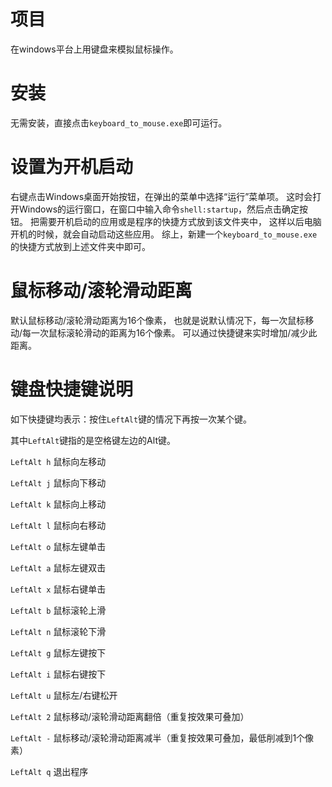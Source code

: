 # 项目
在windows平台上用键盘来模拟鼠标操作。

# 安装
无需安装，直接点击`keyboard_to_mouse.exe`即可运行。

# 设置为开机启动
右键点击Windows桌面开始按钮，在弹出的菜单中选择“运行”菜单项。
这时会打开Windows的运行窗口，在窗口中输入命令`shell:startup`，然后点击确定按钮。
把需要开机启动的应用或是程序的快捷方式放到该文件夹中，
这样以后电脑开机的时候，就会自动启动这些应用。
综上，新建一个`keyboard_to_mouse.exe`的快捷方式放到上述文件夹中即可。

# 鼠标移动/滚轮滑动距离
默认鼠标移动/滚轮滑动距离为16个像素，
也就是说默认情况下，每一次鼠标移动/每一次鼠标滚轮滑动的距离为16个像素。
可以通过快捷键来实时增加/减少此距离。

# 键盘快捷键说明
如下快捷键均表示：按住`LeftAlt`键的情况下再按一次某个键。

其中`LeftAlt`键指的是空格键左边的Alt键。

`LeftAlt h` 鼠标向左移动

`LeftAlt j` 鼠标向下移动

`LeftAlt k` 鼠标向上移动

`LeftAlt l` 鼠标向右移动

`LeftAlt o` 鼠标左键单击

`LeftAlt a` 鼠标左键双击

`LeftAlt x` 鼠标右键单击

`LeftAlt b` 鼠标滚轮上滑

`LeftAlt n` 鼠标滚轮下滑

`LeftAlt g` 鼠标左键按下

`LeftAlt i` 鼠标右键按下

`LeftAlt u` 鼠标左/右键松开

`LeftAlt 2` 鼠标移动/滚轮滑动距离翻倍（重复按效果可叠加）

`LeftAlt -` 鼠标移动/滚轮滑动距离减半（重复按效果可叠加，最低削减到1个像素）

`LeftAlt q` 退出程序
